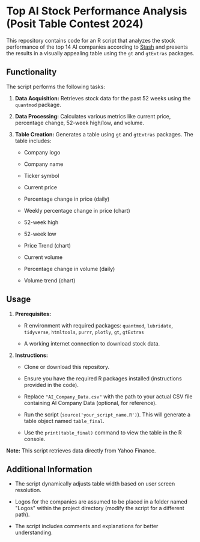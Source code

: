 # Top AI Stock Performance Analysis (Posit Table Contest 2024)

This repository contains code for an R script that analyzes the stock performance of the top 14 AI companies according to [Stash](https://www.stash.com/learn/top-ai-companies/) and presents the results in a visually appealing table using the `gt` and `gtExtras` packages.

## Functionality

The script performs the following tasks:

1.  **Data Acquisition:** Retrieves stock data for the past 52 weeks using the `quantmod` package.

2.  **Data Processing:** Calculates various metrics like current price, percentage change, 52-week high/low, and volume.

3.  **Table Creation:** Generates a table using `gt` and `gtExtras` packages. The table includes:

    -   Company logo

    -   Company name

    -   Ticker symbol

    -   Current price

    -   Percentage change in price (daily)

    -   Weekly percentage change in price (chart)

    -   52-week high

    -   52-week low

    -   Price Trend (chart)

    -   Current volume

    -   Percentage change in volume (daily)

    -   Volume trend (chart)


## Usage

1.  **Prerequisites:**

    -   R environment with required packages: `quantmod`, `lubridate`, `tidyverse`, `htmltools`, `purrr`, `plotly`, `gt`, `gtExtras`

    -   A working internet connection to download stock data.

2.  **Instructions:**

    -   Clone or download this repository.

    -   Ensure you have the required R packages installed (instructions provided in the code).

    -   Replace `"AI_Company_Data.csv"` with the path to your actual CSV file containing AI Company Data (optional, for reference).

    -   Run the script (`source('your_script_name.R')`). This will generate a table object named `table_final`.

    -   Use the `print(table_final)` command to view the table in the R console.

**Note:** This script retrieves data directly from Yahoo Finance.

## Additional Information

-   The script dynamically adjusts table width based on user screen resolution.

-   Logos for the companies are assumed to be placed in a folder named "Logos" within the project directory (modify the script for a different path).

-   The script includes comments and explanations for better understanding.
